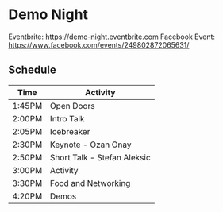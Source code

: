 # Demo Night

Eventbrite: https://demo-night.eventbrite.com
Facebook Event: https://www.facebook.com/events/249802872065631/

## Schedule

| Time    | Activity                    |
| ----    | --------------------------- |
| 1:45PM  | Open Doors                  |
| 2:00PM  | Intro Talk                  |
| 2:05PM  | Icebreaker                  |
| 2:30PM  | Keynote - Ozan Onay         |
| 2:50PM  | Short Talk - Stefan Aleksic |
| 3:00PM  | Activity                    |
| 3:30PM  | Food and Networking         |
| 4:20PM  | Demos                       |
